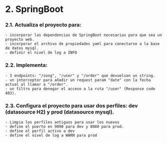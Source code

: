 # 2. SpringBoot

### 2.1. Actualiza el proyecto para:
	- incorporar las dependencias de SpringBoot necesarias para que sea un proyecto web.
	- incorporar el archivo de propiedades yaml para conectarse a la base de datos mysql.
	- definir el nivel de log a INFO

### 2.2. Implementa:
	- 3 endpoints: "/song", "/user" y "/order" que devuelvan un string.
	- un interceptor para añadir un request param "date" con la fecha actual al llamar a "/order".
	- un filtro para denegar el acceso a la ruta "/user" (Response code 403).
### 2.3. Configura el proyecto para usar dos perfiles: dev (datasource H2) y prod (datasource mysql).
	- Limpia los perfiles antiguos para usar los nuevos 
	- define el puerto en 9090 para dev y 8080 para prod.
	- define el perfil activo a dev
	- define el nivel de log a WARN para prod

